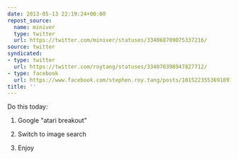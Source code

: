 ```yaml
---
date: 2013-05-13 22:19:24+00:00
repost_source:
  name: miniver
  type: twitter
  url: https://twitter.com/miniver/statuses/334068709075337216/
source: twitter
syndicated:
- type: twitter
  url: https://twitter.com/roytang/statuses/334070398947827712/
- type: facebook
  url: https://www.facebook.com/stephen.roy.tang/posts/10152235536918912
title: ''
---
```


Do this today:



1. Google "atari breakout"

2. Switch to image search

3. Enjoy